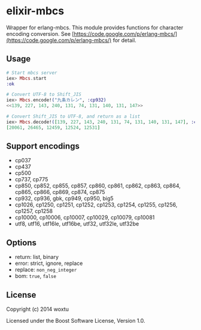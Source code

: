 # elixir-mbcs

Wrapper for erlang-mbcs.
This module provides functions for character encoding conversion.
See [https://code.google.com/p/erlang-mbcs/](https://code.google.com/p/erlang-mbcs/) for detail.

## Usage

```elixir
# Start mbcs server
iex> Mbcs.start
:ok

# Convert UTF-8 to Shift_JIS
iex> Mbcs.encode!("九条カレン", :cp932)
<<139, 227, 143, 240, 131, 74, 131, 140, 131, 147>>

# Convert Shift_JIS to UTF-8, and return as a list
iex> Mbcs.decode!([139, 227, 143, 240, 131, 74, 131, 140, 131, 147], :cp932, return: :list)
[20061, 26465, 12459, 12524, 12531]
```

## Support encodings

* cp037
* cp437
* cp500
* cp737, cp775
* cp850, cp852, cp855, cp857, cp860, cp861, cp862, cp863, cp864, cp865, cp866, cp869, cp874, cp875
* cp932, cp936, gbk, cp949, cp950, big5
* cp1026, cp1250, cp1251, cp1252, cp1253, cp1254, cp1255, cp1256, cp1257, cp1258
* cp10000, cp10006, cp10007, cp10029, cp10079, cp10081
* utf8, utf16, utf16le, utf16be, utf32, utf32le, utf32be
 
## Options

* return: list, binary
* error: strict, ignore, replace
* replace: `non_neg_integer`
* bom: `true`, `false`

## License
Copyright (c) 2014 woxtu

Licensed under the Boost Software License, Version 1.0.
